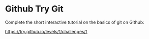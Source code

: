 # Github Try Git

Complete the short interactive tutorial on the basics of git on Github:

https://try.github.io/levels/1/challenges/1

